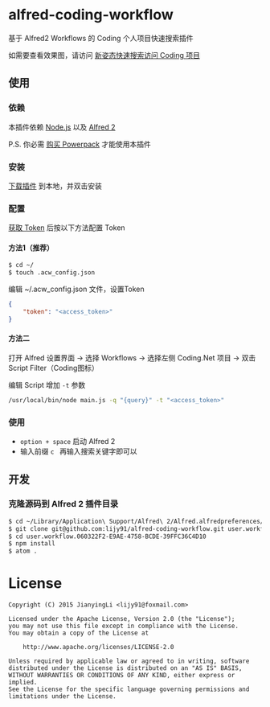 # alfred-coding-workflow

基于 Alfred2 Workflows 的 Coding 个人项目快速搜索插件

如需要查看效果图，请访问 [新姿态快速搜索访问 Coding 项目](http://www.jianshu.com/p/d3a99f7debb1)

## 使用
### 依赖

本插件依赖 [Node.js](https://nodejs.org/en/) 以及 [Alfred 2](https://www.alfredapp.com/)

P.S. 你必需 [购买 Powerpack](https://buy.alfredapp.com/) 才能使用本插件

### 安装

[下载插件](https://github.com/lijy91/alfred-coding-workflow/blob/master/release/coding-latest.alfredworkflow?raw=true) 到本地，并双击安装


### 配置
[获取 Token](http://acw.coding.io) 后按以下方法配置 Token

#### 方法1（推荐）
```bash
$ cd ~/
$ touch .acw_config.json
```

编辑 ~/.acw_config.json 文件，设置Token
```json
{
    "token": "<access_token>"
}
```
#### 方法二
打开 Alfred 设置界面 -> 选择 Workflows -> 选择左侧 Coding.Net 项目 -> 双击 Script Filter（Coding图标）

编辑 Script 增加 `-t` 参数

```bash
/usr/local/bin/node main.js -q "{query}" -t "<access_token>"
```

### 使用
- `option + space` 启动 Alfred 2
- 输入前缀 `c ` 再输入搜索关键字即可以

## 开发

### 克隆源码到 Alfred 2 插件目录

```bash
$ cd ~/Library/Application\ Support/Alfred\ 2/Alfred.alfredpreferences/workflows
$ git clone git@github.com:lijy91/alfred-coding-workflow.git user.workflow.060322F2-E9AE-4758-BCDE-39FFC36C4D10
$ cd user.workflow.060322F2-E9AE-4758-BCDE-39FFC36C4D10
$ npm install
$ atom .
```

# License

    Copyright (C) 2015 JianyingLi <lijy91@foxmail.com>

    Licensed under the Apache License, Version 2.0 (the "License");
    you may not use this file except in compliance with the License.
    You may obtain a copy of the License at

        http://www.apache.org/licenses/LICENSE-2.0

    Unless required by applicable law or agreed to in writing, software
    distributed under the License is distributed on an "AS IS" BASIS,
    WITHOUT WARRANTIES OR CONDITIONS OF ANY KIND, either express or implied.
    See the License for the specific language governing permissions and
    limitations under the License.
